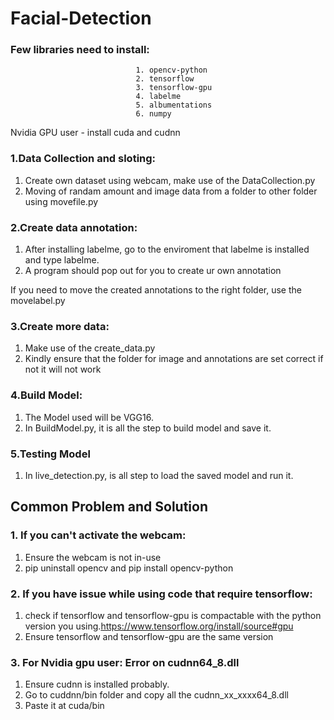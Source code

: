 # Facial-Detection

### Few libraries need to install:
                                1. opencv-python 
                                2. tensorflow 
                                3. tensorflow-gpu
                                4. labelme
                                5. albumentations
                                6. numpy

Nvidia GPU user - install cuda and cudnn 


### 1.Data Collection and sloting:

1. Create own dataset using webcam, make use of the DataCollection.py
2. Moving of randam amount and image data from a folder to other folder using movefile.py

### 2.Create data annotation:

1. After installing labelme, go to the enviroment that labelme is installed and type labelme.
2. A program should pop out for you to create ur own annotation

If you need to move the created annotations to the right folder, use the movelabel.py

### 3.Create more data:

1. Make use of the create_data.py
2. Kindly ensure that the folder for image and annotations are set correct if not it will not work

### 4.Build Model:

1. The Model used will be VGG16.
2. In BuildModel.py, it is all the step to build model and save it. 

### 5.Testing Model
1. In live_detection.py, is all step to load the saved model and run it.


## Common Problem and Solution

### 1. If you can't activate the webcam: 
1. Ensure the webcam is not in-use
2. pip uninstall opencv and pip install opencv-python

### 2. If you have issue while using code that require tensorflow:
1. check if tensorflow and tensorflow-gpu is compactable with the python version you using.https://www.tensorflow.org/install/source#gpu 
2. Ensure tensorflow and tensorflow-gpu are the same version

### 3. For Nvidia gpu user: Error on cudnn64_8.dll
1. Ensure cudnn is installed probably.
2. Go to cuddnn/bin folder and copy all the cudnn_xx_xxxx64_8.dll
3. Paste it at cuda/bin
                        
